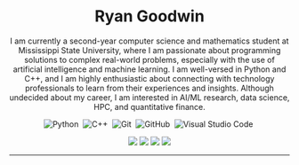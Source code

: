 <h1 align="center">Ryan Goodwin </h1>

<p align="center" width="150px"> I am currently a second-year computer science and mathematics student at Mississippi State University, where I am passionate about programming solutions to complex real-world problems, especially with the use of artificial intelligence and machine learning. I am well-versed in Python and C++, and I am highly enthusiastic about connecting with technology professionals to learn from their experiences and insights. Although undecided about my career, I am interested in AI/ML research, data science, HPC, and quantitative finance.</p>



<div align="center">

![Python](https://img.shields.io/badge/-Python-05122A?style=flat&logo=python)&nbsp;
![C++](https://img.shields.io/badge/-C++-05122A?style=flat&logo=C%2B%2B&logoColor=00599C)&nbsp;
![Git](https://img.shields.io/badge/-Git-05122A?style=flat&logo=git)&nbsp;
![GitHub](https://img.shields.io/badge/-GitHub-05122A?style=flat&logo=github)&nbsp;
![Visual Studio Code](https://img.shields.io/badge/-Visual%20Studio%20Code-05122A?style=flat&logo=visual-studio-code&logoColor=007ACC)&nbsp;

</div>

<div align="center">
  

<a href="https://www.linkedin.com/in/ryan-goodwin-9846a3297/"><img src="https://img.shields.io/badge/Ryan_Goodwin-blue?style=for-the-badge&logo=Linkedin&logoColor=white"/></a>
<a href="mailto:ryangoodwin0818@gmail.com"><img src="https://img.shields.io/badge/ryangoodwin0818%40gmail.com-red?style=for-the-badge&logo=Gmail&logoColor=white"/></a>
<a href="https://codeforces.com/profile/Riv3n"><img src="https://img.shields.io/badge/Riv3n-425e99?style=for-the-badge&logo=Codeforces&logoColor=white"/></a>
<a href="https://leetcode.com/u/Riv3n/"><img src="https://img.shields.io/badge/Riv3n-orange?style=for-the-badge&logo=Leetcode&logoColor=white"/></a>
</div>

---
